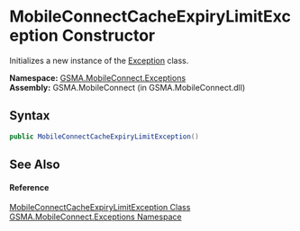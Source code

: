 MobileConnectCacheExpiryLimitException Constructor
==================================================
Initializes a new instance of the [Exception][1] class.

**Namespace:** [GSMA.MobileConnect.Exceptions][2]  
**Assembly:** GSMA.MobileConnect (in GSMA.MobileConnect.dll)

Syntax
------

```csharp
public MobileConnectCacheExpiryLimitException()
```


See Also
--------

#### Reference
[MobileConnectCacheExpiryLimitException Class][3]  
[GSMA.MobileConnect.Exceptions Namespace][2]  

[1]: http://msdn.microsoft.com/en-us/library/c18k6c59
[2]: ../README.md
[3]: README.md
[4]: ../../_icons/Help.png